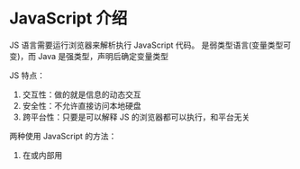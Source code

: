 # JavaScript 介绍
JS 语言需要运行浏览器来解析执行 JavaScript 代码。
是弱类型语言(变量类型可变)，而 Java 是强类型，声明后确定变量类型

JS 特点：
1. 交互性：做的就是信息的动态交互
2. 安全性：不允许直接访问本地硬盘
3. 跨平台性：只要是可以解释 JS 的浏览器都可以执行，和平台无关

两种使用 JavaScript 的方法：
1. 在<head>或<body>内部用<script> 标签包围，指定 type="text/javascript"属性
2. 同样用<script>标签，但是指定 src 属性来使用外部 js 脚本，不能两种同时用